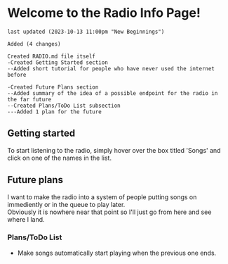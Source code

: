 # Welcome to the Radio Info Page!

```
last updated (2023-10-13 11:00pm "New Beginnings")

Added (4 changes)

Created RADIO.md file itself
-Created Getting Started section
--Added short tutorial for people who have never used the internet before

-Created Future Plans section
--Added summary of the idea of a possible endpoint for the radio in the far future
--Created Plans/ToDo List subsection
---Added 1 plan for the future 
```

## Getting started

To start listening to the radio, simply hover over the box titled 'Songs' and click on one of the names in the list.

## Future plans 

I want to make the radio into a system of people putting songs on immediently or in the queue to play later.  
Obviously it is nowhere near that point so I'll just go from here and see where I land.

### Plans/ToDo List

- Make songs automatically start playing when the previous one ends.
